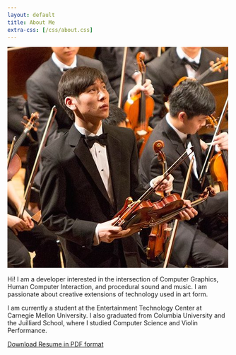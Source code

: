 ```yaml
---
layout: default
title: About Me
extra-css: [/css/about.css]
---
```


<article>
	<section id="blurb">
		<img src="/img/yujin-bartok-hall.jpg">
		<div id="about">
			<p>
			Hi! I am a developer interested in the intersection of Computer Graphics, Human Computer Interaction, and procedural sound and music. I am passionate about creative extensions of technology used in art form.
			</p>
			<p>
			I am currently a student at the Entertainment Technology
			Center at Carnegie Mellon University. I also graduated from Columbia
			University and the Juilliard School, where I studied Computer Science
			and Violin Performance.
			</p>
			<p>
				<a href='/downloads/yujin_resume_technical.pdf'>Download Resume in PDF format</a>
			</p>
		</div>
	</section>
</article>

